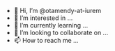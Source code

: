 - 👋 Hi, I’m @otamendy-at-iurem
- 👀 I’m interested in ...
- 🌱 I’m currently learning ...
- 💞️ I’m looking to collaborate on ...
- 📫 How to reach me ...

<!---
otamendy-at-iurem/otamendy-at-iurem is a ✨ special ✨ repository because its `README.md` (this file) appears on your GitHub profile.
You can click the Preview link to take a look at your changes.
--->
